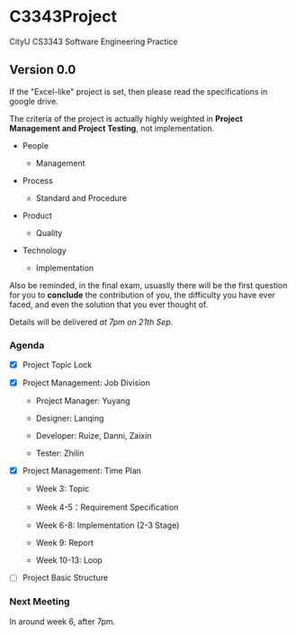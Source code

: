 # C3343Project
CityU CS3343 Software Engineering Practice

## Version 0.0

If the "Excel-like" project is set, then please read the specifications in google drive.

The criteria of the project is actually highly weighted in **Project Management and Project Testing**, not implementation.

* People

  * Management
  
* Process

  * Standard and Procedure
  
* Product
  
  * Quality

* Technology
  
  * Implementation
  

Also be reminded, in the final exam, usuaslly there will be the first question for you to **conclude** the contribution of you, the difficulty you have ever faced, and even the solution that you ever thought of.

Details will be delivered *at 7pm on 21th Sep*.

### Agenda

- [x] Project Topic Lock

- [x] Project Management: Job Division

  * Project Manager: Yuyang
  
  * Designer: Lanqing
  
  * Developer: Ruize, Danni, Zaixin
  
  * Tester: Zhilin
  
- [x] Project Management: Time Plan
 
  * Week 3: Topic
  
  * Week 4-5：Requirement Specification
  
  * Week 6-8: Implementation (2-3 Stage)
  
  * Week 9: Report
  
  * Week 10-13: Loop

- [ ] Project Basic Structure

### Next Meeting

In around week 6, after 7pm.
